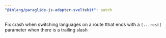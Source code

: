 ```yaml
---
"@inlang/paraglide-js-adapter-sveltekit": patch
---
```


Fix crash when switching languages on a route tthat ends with a `[...rest]` parameter when there is a trailing slash
